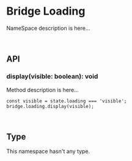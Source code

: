 # Bridge Loading
NameSpace description is here...

<br>

## API

### display(visible: boolean): void
Method description is here...
   ~~~
   const visible = state.loading === 'visible';
   bridge.loading.display(visible);
   ~~~

<br>

## Type
This namespace hasn't any type.
